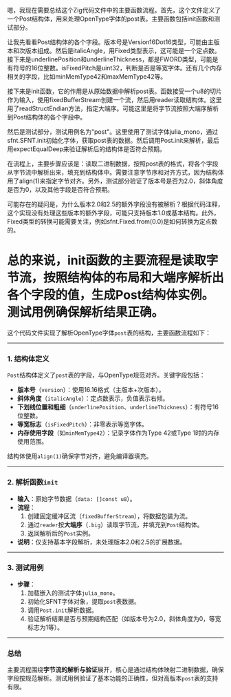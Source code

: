 嗯，我现在需要总结这个Zig代码文件中的主要函数流程。首先，这个文件定义了一个Post结构体，用来处理OpenType字体的post表。主要函数包括init函数和测试部分。

让我先看看Post结构体的各个字段。版本号是Version16Dot16类型，可能由主版本和次版本组成。然后是italicAngle，用Fixed类型表示，这可能是一个定点数。接下来是underlinePosition和underlineThickness，都是FWORD类型，可能是有符号的16位整数。isFixedPitch是uint32，判断是否是等宽字体。还有几个内存相关的字段，比如minMemType42和maxMemType42等。

接下来是init函数，它的作用是从原始数据中解析post表。函数接受一个u8的切片作为输入，使用fixedBufferStream创建一个流，然后用reader读取结构体。这里用了readStructEndian方法，指定大端序。可能这里是将字节流按照大端序解析到Post结构体的各个字段中。

然后是测试部分，测试用例名为"post"。这里使用了测试字体julia_mono，通过sfnt.SFNT.init初始化字体，获取post表的数据。然后调用Post.init来解析，最后用expectEqualDeep来验证解析后的结构体是否符合预期。

在流程上，主要步骤应该是：读取二进制数据，按照post表的格式，将各个字段从字节流中解析出来，填充到结构体中。需要注意字节序和对齐方式，因为结构体用了align(1)来指定字节对齐。另外，测试部分验证了版本号是否为2.0，斜体角度是否为0，以及其他字段是否符合预期。

可能存在的疑问是，为什么版本2.0和2.5的额外字段没有被解析？根据代码注释，这个实现没有处理这些版本的额外字段，可能只支持版本1.0或基本结构。此外，Fixed类型的转换可能需要关注，例如sfnt.Fixed.from(0.0)是如何转换为定点数的。

总的来说，init函数的主要流程是读取字节流，按照结构体的布局和大端序解析出各个字段的值，生成Post结构体实例。测试用例确保解析结果正确。
================================================
这个代码文件实现了解析OpenType字体`post`表的结构，主要函数流程如下：

---

### **1. 结构体定义**
`Post`结构体定义了`post`表的字段，与OpenType规范对齐。关键字段包括：
- **版本号**（`version`）：使用16.16格式（主版本+次版本）。
- **斜体角度**（`italicAngle`）：定点数表示，负值表示右倾。
- **下划线位置和粗细**（`underlinePosition`、`underlineThickness`）：有符号16位整数。
- **等宽标志**（`isFixedPitch`）：非零表示等宽字体。
- **内存使用字段**（如`minMemType42`）：记录字体作为Type 42或Type 1时的内存使用范围。

结构体使用`align(1)`确保字节对齐，避免编译器填充。

---

### **2. 解析函数`init`**
- **输入**：原始字节数据（`data: []const u8`）。
- **流程**：
  1. 创建固定缓冲区流（`fixedBufferStream`），将数据包装为流。
  2. 通过`reader`按**大端序**（`.big`）读取字节流，并填充到`Post`结构体。
  3. 返回解析后的`Post`实例。
- **说明**：仅支持基本字段解析，未处理版本2.0和2.5的扩展数据。

---

### **3. 测试用例**
- **步骤**：
  1. 加载嵌入的测试字体`julia_mono`。
  2. 初始化SFNT字体对象，提取`post`表数据。
  3. 调用`Post.init`解析数据。
  4. 验证解析结果是否与预期结构匹配（如版本号为2.0，斜体角度为0，等宽标志为1等）。

---

### **总结**
主要流程围绕**字节流的解析与验证**展开，核心是通过结构体映射二进制数据，确保字段按规范解析。测试用例验证了基本功能的正确性，但对高版本`post`表的支持有限。